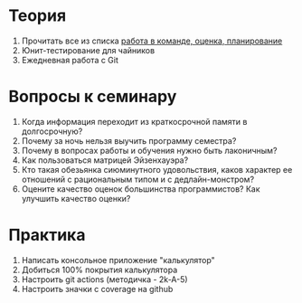 # Теория
1. Прочитать все из списка [работа в команде, оценка, планирование](https://kpfu-net.myjetbrains.com/youtrack/articles/2k-A-2/Работа-в-команде,-оценка-и-планирование)
2. Юнит-тестирование для чайников
3. Ежедневная работа с Git
# Вопросы к семинару
1. Когда информация переходит из краткосрочной памяти в долгосрочную?
2. Почему за ночь нельзя выучить программу семестра?
3. Почему в вопросах работы и обучения нужно быть лаконичным?
4. Как пользоваться матрицей Эйзенхауэра?
5. Кто такая обезьянка сиюминутного удовольствия, каков характер ее отношений с рациональным типом и с дедлайн-монстром?
6. Оцените качество оценок большинства программистов? Как улучшить качество оценки?
# Практика
1. Написать консольное приложение "калькулятор"
2. Добиться 100% покрытия калькулятора
3. Настроить git actions (методичка - 2k-A-5)
4. Настроить значки с coverage на github
